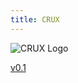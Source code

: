 ```yaml
---
title: CRUX
---
```

![CRUX Logo](/assets/images/crux-logo.svg "CRUd for XML")

[v0.1](/crux-spec-0-1)
